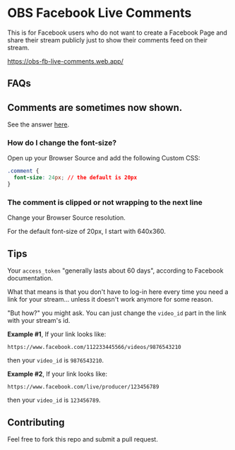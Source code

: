 # OBS Facebook Live Comments

This is for Facebook users who do not want to create a Facebook Page and share their stream publicly just to show their comments feed on their stream.

https://obs-fb-live-comments.web.app/

## FAQs

## Comments are sometimes now shown.

See the answer [here](https://github.com/xxRockOnxx/obs-fb-live-comments/issues/2).

### How do I change the font-size?

Open up your Browser Source and add the following Custom CSS:

```css
.comment {
  font-size: 24px; // the default is 20px
}
```

### The comment is clipped or not wrapping to the next line

Change your Browser Source resolution.

For the default font-size of 20px, I start with 640x360.

## Tips

Your `access_token` "generally lasts about 60 days", according to Facebook documentation.

What that means is that you don't have to log-in here every time you need a link for your stream... unless it doesn't work anymore for some reason.

"But how?" you might ask. You can just change the `video_id` part in the link with your stream's id.

**Example #1**, If your link looks like:

```
https://www.facebook.com/112233445566/videos/9876543210
```

then your `video_id` is `9876543210`.

**Example #2**, If your link looks like:

```
https://www.facebook.com/live/producer/123456789
```

then your `video_id` is `123456789`.

## Contributing

Feel free to fork this repo and submit a pull request.

